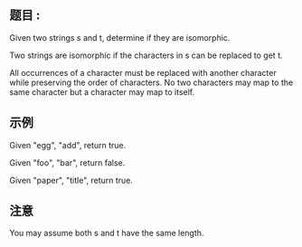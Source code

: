 ##  题目 :
Given two strings s and t, determine if they are isomorphic.

Two strings are isomorphic if the characters in s can be replaced to get t.

All occurrences of a character must be replaced with another character while preserving the order of characters. No two characters may map to the same character but a character may map to itself.

##  示例 
Given "egg", "add", return true.

Given "foo", "bar", return false.

Given "paper", "title", return true.

##  注意 
You may assume both s and t have the same length.